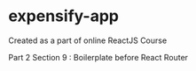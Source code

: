 # expensify-app
Created as a part of online ReactJS Course

Part 2 Section 9 : Boilerplate before React Router